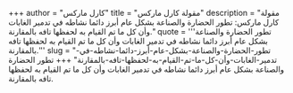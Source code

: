 +++
author = "كارل ماركس"
title = "مقولة كارل ماركس"
description = "مقولة كارل ماركس: تطور الحضارة والصناعة بشكل عام أبرز دائما نشاطه في تدمير الغابات وأن كل ما تم القيام به لحفظها تافه بالمقارنة."
quote = '''تطور الحضارة والصناعة بشكل عام أبرز دائما نشاطه في تدمير الغابات وأن كل ما تم القيام به لحفظها تافه بالمقارنة.''' 
slug = "تطور-الحضارة-والصناعة-بشكل-عام-أبرز-دائما-نشاطه-في-تدمير-الغابات-وأن-كل-ما-تم-القيام-به-لحفظها-تافه-بالمقارنة"
+++
تطور الحضارة والصناعة بشكل عام أبرز دائما نشاطه في تدمير الغابات وأن كل ما تم القيام به لحفظها تافه بالمقارنة.
